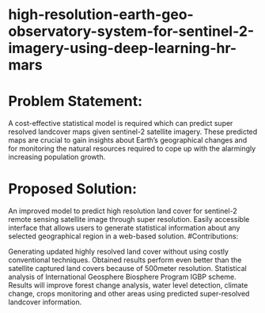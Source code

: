 # high-resolution-earth-geo-observatory-system-for-sentinel-2-imagery-using-deep-learning-hr-mars
# Problem Statement: 
A cost-effective statistical model is required which can predict super resolved landcover maps given sentinel-2 satellite imagery. These predicted maps are crucial to gain insights about Earth’s geographical changes and for monitoring the natural resources required to cope up with the alarmingly increasing population growth.

# Proposed Solution:

An improved model to predict high resolution land cover for sentinel-2 remote sensing satellite image through super resolution. Easily accessible interface that allows users to generate statistical information about any selected geographical region in a web-based solution. #Contributions:

Generating updated highly resolved land cover without using costly conventional techniques. Obtained results perform even better than the satellite captured land covers because of 500meter resolution. Statistical analysis of International Geosphere Biosphere Program IGBP scheme. Results will improve forest change analysis, water level detection, climate change, crops monitoring and other areas using predicted super-resolved landcover information.
